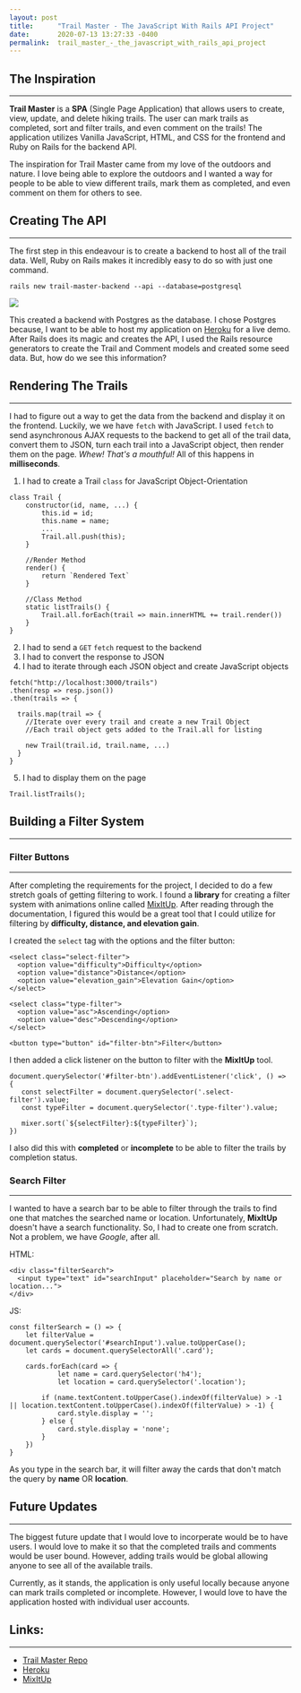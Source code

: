 ```yaml
---
layout: post
title:      "Trail Master - The JavaScript With Rails API Project"
date:       2020-07-13 13:27:33 -0400
permalink:  trail_master_-_the_javascript_with_rails_api_project
---
```


## The Inspiration
---
**Trail Master** is a **SPA** (Single Page Application) that allows users to create, view, update, and delete hiking trails. The user can mark trails as completed, sort and filter trails, and even comment on the trails! The application utilizes Vanilla JavaScript, HTML, and CSS for the frontend and Ruby on Rails for the backend API.

The inspiration for Trail Master came from my love of the outdoors and nature. I love being able to explore the outdoors and I wanted a way for people to be able to view different trails, mark them as completed, and even comment on them for others to see. 

## Creating The API
---
The first step in this endeavour is to create a backend to host all of the trail data. Well, Ruby on Rails makes it incredibly easy to do so with just one command.

`rails new trail-master-backend --api --database=postgresql`

![](https://media.giphy.com/media/M33UV4NDvkTHa/giphy.gif)

This created a backend with Postgres as the database. I chose Postgres because, I want to be able to host my application on [Heroku](http://heroku.com) for a live demo. After Rails does its magic and creates the API, I used the Rails resource generators to create the Trail and Comment models and created some seed data. But, how do we see this information?

## Rendering The Trails
---
I had to figure out a way to get the data from the backend and display it on the frontend. Luckily, we we have `fetch` with JavaScript. I used `fetch` to send asynchronous AJAX requests to the backend to get all of the trail data, convert them to JSON, turn each trail into a JavaScript object, then render them on the page. *Whew! That's a mouthful!* All of this happens in **milliseconds**. 

1. I had to create a Trail `class` for JavaScript Object-Orientation
```
class Trail {
    constructor(id, name, ...) {
		this.id = id;
		this.name = name;
		...
		Trail.all.push(this);
    }
		 
    //Render Method
    render() {
		return `Rendered Text`
    }
		 
    //Class Method
    static listTrails() {
		Trail.all.forEach(trail => main.innerHTML += trail.render())
    }
}
```
2. I had to send a `GET` `fetch` request to the backend
3. I had to convert the response to JSON
4. I had to iterate through each JSON object and create JavaScript objects

```
fetch("http://localhost:3000/trails")
.then(resp => resp.json())
.then(trails => {

  trails.map(trail => {
	//Iterate over every trail and create a new Trail Object
	//Each trail object gets added to the Trail.all for listing
	
	new Trail(trail.id, trail.name, ...)
  }
}
```

5. I had to display them on the page

```
Trail.listTrails();
```

## Building a Filter System
---
### Filter Buttons
---

After completing the requirements for the project, I decided to do a few stretch goals of getting filtering to work. I found a **library** for creating a filter system with animations online called [MixItUp](https://www.kunkalabs.com/mixitup/). After reading through the documentation, I figured this would be a great tool that I could utilize for filtering by **difficulty, distance, and elevation gain**. 

I created the `select` tag with the options and the filter button:
```
<select class="select-filter">
  <option value="difficulty">Difficulty</option>
  <option value="distance">Distance</option>
  <option value="elevation_gain">Elevation Gain</option>
</select>
						
<select class="type-filter">
  <option value="asc">Ascending</option>
  <option value="desc">Descending</option>
</select>

<button type="button" id="filter-btn">Filter</button>
```

I then added a click listener on the button to filter with the **MixItUp** tool. 
```
document.querySelector('#filter-btn').addEventListener('click', () => {
   const selectFilter = document.querySelector('.select-filter').value;
   const typeFilter = document.querySelector('.type-filter').value;

   mixer.sort(`${selectFilter}:${typeFilter}`);
})
```


I also did this with **completed** or **incomplete** to be able to filter the trails by completion status.

### Search Filter
---
I wanted to have a search bar to be able to filter through the trails to find one that matches the searched name or location. Unfortunately, **MixItUp** doesn't have a search functionality. So, I had to create one from scratch. Not a problem, we have *Google*, after all.

HTML:
```
<div class="filterSearch">
  <input type="text" id="searchInput" placeholder="Search by name or location...">
</div>
```


JS:
```
const filterSearch = () => {
    let filterValue = document.querySelector('#searchInput').value.toUpperCase();
    let cards = document.querySelectorAll('.card');
    
    cards.forEach(card => {
            let name = card.querySelector('h4');
            let location = card.querySelector('.location');

        if (name.textContent.toUpperCase().indexOf(filterValue) > -1 || location.textContent.toUpperCase().indexOf(filterValue) > -1) {
            card.style.display = '';
        } else {
            card.style.display = 'none';
        }
    })
}
```

As you type in the search bar, it will filter away the cards that don't match the query by **name** OR **location**.


## Future Updates
---
The biggest future update that I would love to incorperate would be to have users. I would love to make it so that the completed trails and comments would be user bound. However, adding trails would be global allowing anyone to see all of the available trails. 

Currently, as it stands, the application is only useful locally because anyone can mark trails completed or incomplete. However, I would love to have the application hosted with individual user accounts.


## Links:
---
- [Trail Master Repo](https://github.com/xearta/trail-master)
- [Heroku](http://heroku.com)
- [MixItUp](https://www.kunkalabs.com/mixitup/)

